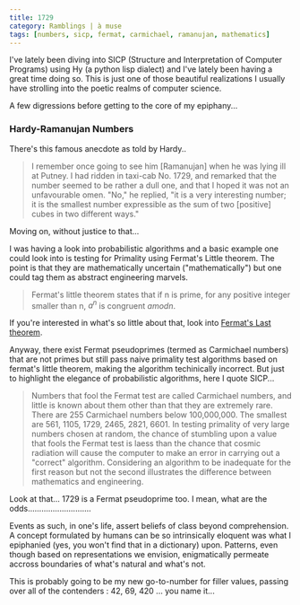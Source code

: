 ```yaml
---
title: 1729
category: Ramblings | à muse
tags: [numbers, sicp, fermat, carmichael, ramanujan, mathematics]
---
```


I've lately been diving into SICP (Structure and Interpretation of Computer Programs) using Hy (a python lisp dialect) and I've lately been having a great time doing so.  This is just one of those beautiful realizations I usually have strolling into the poetic realms of computer science.

A few digressions before getting to the core of my epiphany...

### Hardy-Ramanujan Numbers

There's this famous anecdote as told by Hardy..

> I remember once going to see him [Ramanujan] when he was lying ill at Putney. I had ridden in taxi-cab No. 1729, and remarked that the number seemed to be rather a dull one, and that I hoped it was not an unfavourable omen. "No," he replied, "it is a very interesting number; it is the smallest number expressible as the sum of two [positive] cubes in two different ways."

Moving on, without justice to that...

I was having a look into probabilistic algorithms and a basic example one could look into is testing for Primality using Fermat's Little theorem.
The point is that they are mathematically uncertain ("mathematically") but one could tag them as abstract engineering marvels.

> Fermat's little theorem states that if n is prime, for any positive integer smaller than n, $a^n$ is congruent $a mod n$.

If you're interested in what's so little about that, look into [Fermat's Last theorem](https://en.wikipedia.org/wiki/Fermat's_Last_Theorem#:~:text=In%20number%20theory%2C%20Fermat's%20Last,of%20n%20greater%20than%202).

Anyway, there exist Fermat pseudoprimes (termed as Carmichael numbers) that are not primes but still pass naive primality test algorithms based on fermat's little theorem, making the algorithm techinically incorrect. But just to highlight the elegance of probabilistic algorithms, here I quote SICP...

> Numbers that fool the Fermat test are called Carmichael numbers, and little is known about them other than that they are extremely rare. There are 255 Carmichael numbers below 100,000,000. The smallest are 561, 1105, 1729, 2465, 2821, 6601.  In testing primality of very large numbers chosen at random, the chance of stumbling upon a value that fools the Fermat test is laess than the chance that cosmic radiation will cause the computer to make an error in carrying out a "correct" algorithm. Considering an algorithm to be inadequate for the first reason but not the second illustrates the difference between mathematics and engineering.

Look at that... 1729 is a Fermat pseudoprime too. I mean, what are the odds............................

Events as such, in one's life, assert beliefs of class beyond comprehension. A concept formulated by humans can be so intrinsically eloquent was what I epiphanied (yes, you won't find that in a dictionary) upon. Patterns, even though based on representations we envision, enigmatically permeate accross boundaries  of what's natural and what's not.

This is probably going to be my new go-to-number for filler values, passing over all of the contenders : 42, 69, 420 ... you name it...
